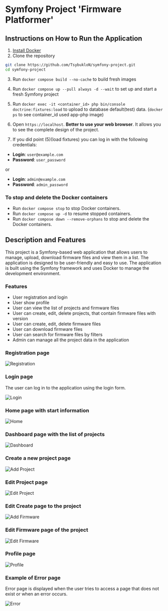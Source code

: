 # Symfony Project 'Firmware Platformer'

## Instructions on How to Run the Application

1. [Install Docker](https://www.docker.com/)
2. Clone the repository
```bash
git clone https://github.com/TsybukloN/symfony-project.git
cd symfony-project
```
3. Run `docker compose build --no-cache` to build fresh images
4. Run `docker compose up --pull always -d --wait` to set up and start a fresh Symfony project

5. Run `docker exec -it <container_id> php bin/console doctrine:fixtures:load` to upload to database default(test) data. (`docker ps` to see container_id used app-php image)
6. Open `https://localhost`. **Better to use your web browser**. It allows you to see the complete design of the project.
7. If you did point (5)(load fixtures) you can log in with the following credentials:

- **Login**: `user@example.com`
- **Password**: `user_password`

or

- **Login**: `admin@example.com`
- **Password**: `admin_password`

### To stop and delete the Docker containers
+ Run `docker compose stop` to stop Docker containers.
+ Run `docker compose up -d` to resume stopped containers.
+ Run `docker compose down --remove-orphans` to stop and delete the Docker containers.

## Description and Features

This project is a Symfony-based web application that allows users to manage, upload, download firmware files and view them in a list. The application is designed to be user-friendly and easy to use. The application is built using the Symfony framework and uses Docker to manage the development environment.

### Features

- User registration and login
- User show profile
- User can view the list of projects and firmware files
- User can create, edit, delete projects, that contain firmware files with version
- User can create, edit, delete firmware files
- User can download firmware files
- User can search for firmware files by filters
- Admin can manage all the project data in the application

### Registration page

![Registration](docs/images/Registration.png)

### Login page

The user can log in to the application using the login form.

![Login](docs/images/Login.png)

### Home page with start information

![Home](docs/images/Home.png)

### Dashboard page with the list of projects

![Dashboard](docs/images/Dashboard.png)

### Create a new project page

![Add Project](docs/images/AddProject.png)

### Edit Project page

![Edit Project](docs/images/EditProject.png)

### Edit Create page to the project

![Add Firmware](docs/images/AddFirmware.png)

### Edit Firmware page of the project

![Edit Firmware](docs/images/EditFirmware.png)

### Profile page

![Profile](docs/images/Profile.png)

### Example of Error page

Error page is displayed when the user tries to access a page that does not exist or when an error occurs.

![Error](docs/images/Error.png)
